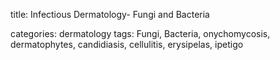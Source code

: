 title: Infectious Dermatology- Fungi and Bacteria

categories: dermatology
tags: Fungi, Bacteria, onychomycosis, dermatophytes, candidiasis, cellulitis, erysipelas, ipetigo
